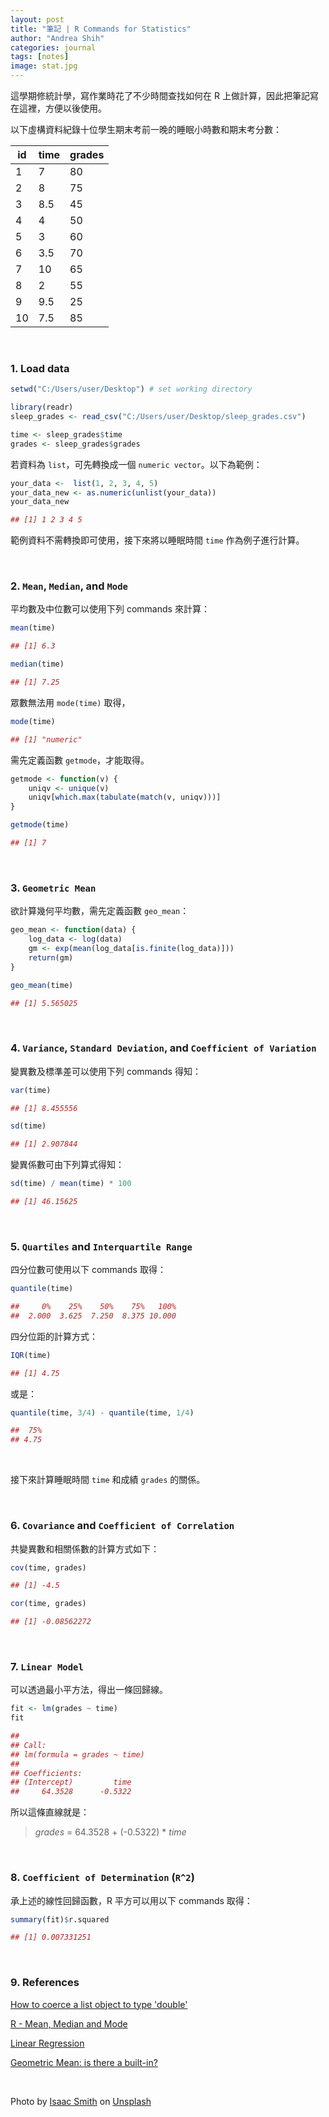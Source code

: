 ```yaml
---
layout: post
title: "筆記 | R Commands for Statistics"
author: "Andrea Shih"
categories: journal
tags: [notes]
image: stat.jpg
---
```


這學期修統計學，寫作業時花了不少時間查找如何在 R 上做計算，因此把筆記寫在這裡，方便以後使用。

以下虛構資料紀錄十位學生期末考前一晚的睡眠小時數和期末考分數：

| id | time | grades |
|----|------|--------|
| 1  | 7    | 80     |
| 2  | 8    | 75     |
| 3  | 8.5  | 45     |
| 4  | 4    | 50     |
| 5  | 3    | 60     |
| 6  | 3.5  | 70     |
| 7  | 10   | 65     |
| 8  | 2    | 55     |
| 9  | 9.5  | 25     |
| 10 | 7.5  | 85     |


&nbsp;

### 1. Load data
```r
setwd("C:/Users/user/Desktop") # set working directory

library(readr)
sleep_grades <- read_csv("C:/Users/user/Desktop/sleep_grades.csv")

time <- sleep_grades$time
grades <- sleep_grades$grades 
```
若資料為 `list`，可先轉換成一個 `numeric vector`。以下為範例：
```r
your_data <-  list(1, 2, 3, 4, 5)
your_data_new <- as.numeric(unlist(your_data))
your_data_new

## [1] 1 2 3 4 5
```
範例資料不需轉換即可使用，接下來將以睡眠時間 `time` 作為例子進行計算。

&nbsp;

### 2. `Mean`, `Median`, and `Mode`

平均數及中位數可以使用下列 commands 來計算：
```r
mean(time) 

## [1] 6.3

median(time) 

## [1] 7.25
```
眾數無法用 `mode(time)` 取得，
```r
mode(time)

## [1] "numeric"
```
需先定義函數 `getmode`，才能取得。
```r
getmode <- function(v) {
    uniqv <- unique(v)
    uniqv[which.max(tabulate(match(v, uniqv)))]
}

getmode(time) 

## [1] 7
```
&nbsp;

### 3. `Geometric Mean`

欲計算幾何平均數，需先定義函數 `geo_mean`：
```r
geo_mean <- function(data) {
    log_data <- log(data)
    gm <- exp(mean(log_data[is.finite(log_data)]))
    return(gm)
}

geo_mean(time)

## [1] 5.565025
```
&nbsp;

### 4. `Variance`, `Standard Deviation`, and `Coefficient of Variation`

變異數及標準差可以使用下列 commands 得知：
```r
var(time)

## [1] 8.455556

sd(time) 

## [1] 2.907844
```
變異係數可由下列算式得知：
```r
sd(time) / mean(time) * 100

## [1] 46.15625
```
&nbsp;

### 5. `Quartiles` and `Interquartile Range`

四分位數可使用以下 commands 取得：
```r
quantile(time)

##     0%    25%    50%    75%   100% 
##  2.000  3.625  7.250  8.375 10.000
```
四分位距的計算方式：
```r
IQR(time)

## [1] 4.75
```
或是：
```r
quantile(time, 3/4) - quantile(time, 1/4)

##  75% 
## 4.75
```
&nbsp;

接下來計算睡眠時間 `time` 和成績 `grades` 的關係。

&nbsp;

### 6. `Covariance` and `Coefficient of Correlation`

共變異數和相關係數的計算方式如下：
```r
cov(time, grades)

## [1] -4.5

cor(time, grades)

## [1] -0.08562272
```
&nbsp;

### 7. `Linear Model`

可以透過最小平方法，得出一條回歸線。
```r
fit <- lm(grades ~ time)
fit

## 
## Call:
## lm(formula = grades ~ time)
## 
## Coefficients:
## (Intercept)         time  
##     64.3528      -0.5322
```
所以這條直線就是：

> *grades* = 64.3528 + (-0.5322) \* *time*

&nbsp;

### 8. `Coefficient of Determination` (`R^2`)

承上述的線性回歸函數，R 平方可以用以下 commands 取得：
```r
summary(fit)$r.squared

## [1] 0.007331251
```

&nbsp;

### 9. References
[How to coerce a list object to type 'double'](https://stackoverflow.com/questions/12384071/how-to-coerce-a-list-object-to-type-double)

[R - Mean, Median and Mode](https://www.tutorialspoint.com/r/r_mean_median_mode.htm)

[Linear Regression](http://r-statistics.co/Linear-Regression.html)

[Geometric Mean: is there a built-in?](https://stackoverflow.com/questions/2602583/geometric-mean-is-there-a-built-in)

&nbsp;

<span>Photo by <a href="https://unsplash.com/@isaacmsmith?utm_source=unsplash&amp;utm_medium=referral&amp;utm_content=creditCopyText">Isaac Smith</a> on <a href="https://unsplash.com/s/photos/data?utm_source=unsplash&amp;utm_medium=referral&amp;utm_content=creditCopyText">Unsplash</a></span>
